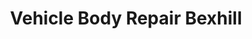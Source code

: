 ---
title: "Vehicle Body Repair Bexhill"
url: /bexhill-on-sea/vehicle-body-repair-bexhill/
shop: Autowerkstatt
---